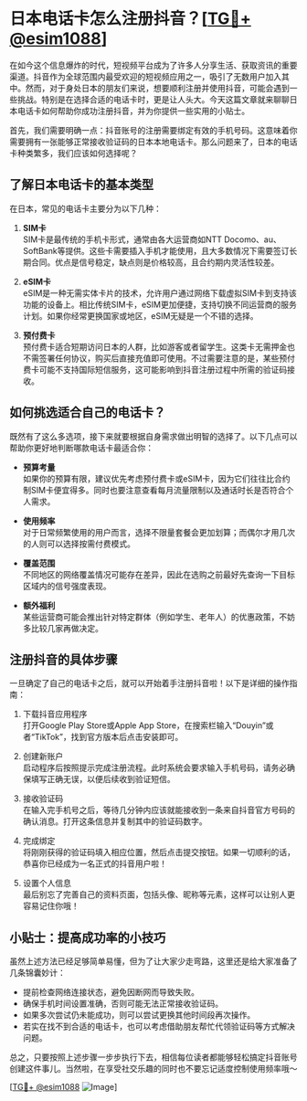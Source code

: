 # 日本电话卡怎么注册抖音？[[TG💪+ @esim1088](https://t.me/s/esim1088)]

在如今这个信息爆炸的时代，短视频平台成为了许多人分享生活、获取资讯的重要渠道。抖音作为全球范围内最受欢迎的短视频应用之一，吸引了无数用户加入其中。然而，对于身处日本的朋友们来说，想要顺利注册并使用抖音，可能会遇到一些挑战。特别是在选择合适的电话卡时，更是让人头大。今天这篇文章就来聊聊日本电话卡如何帮助你成功注册抖音，并为你提供一些实用的小贴士。

首先，我们需要明确一点：抖音账号的注册需要绑定有效的手机号码。这意味着你需要拥有一张能够正常接收验证码的日本本地电话卡。那么问题来了，日本的电话卡种类繁多，我们应该如何选择呢？

## 了解日本电话卡的基本类型

在日本，常见的电话卡主要分为以下几种：

1. **SIM卡**  
   SIM卡是最传统的手机卡形式，通常由各大运营商如NTT Docomo、au、SoftBank等提供。这些卡需要插入手机才能使用，且大多数情况下需要签订长期合同。优点是信号稳定，缺点则是价格较高，且合约期内灵活性较差。

2. **eSIM卡**  
   eSIM是一种无需实体卡片的技术，允许用户通过网络下载虚拟SIM卡到支持该功能的设备上。相比传统SIM卡，eSIM更加便捷，支持切换不同运营商的服务计划。如果你经常更换国家或地区，eSIM无疑是一个不错的选择。

3. **预付费卡**  
   预付费卡适合短期访问日本的人群，比如游客或者留学生。这类卡无需押金也不需签署任何协议，购买后直接充值即可使用。不过需要注意的是，某些预付费卡可能不支持国际短信服务，这可能影响到抖音注册过程中所需的验证码接收。

## 如何挑选适合自己的电话卡？

既然有了这么多选项，接下来就要根据自身需求做出明智的选择了。以下几点可以帮助你更好地判断哪款电话卡最适合你：

- **预算考量**  
  如果你的预算有限，建议优先考虑预付费卡或eSIM卡，因为它们往往比合约制SIM卡便宜得多。同时也要注意查看每月流量限制以及通话时长是否符合个人需求。

- **使用频率**  
  对于日常频繁使用的用户而言，选择不限量套餐会更加划算；而偶尔才用几次的人则可以选择按需付费模式。

- **覆盖范围**  
  不同地区的网络覆盖情况可能存在差异，因此在选购之前最好先查询一下目标区域内的信号强度表现。

- **额外福利**  
  某些运营商可能会推出针对特定群体（例如学生、老年人）的优惠政策，不妨多比较几家再做决定。

## 注册抖音的具体步骤

一旦确定了自己的电话卡之后，就可以开始着手注册抖音啦！以下是详细的操作指南：

1. 下载抖音应用程序  
   打开Google Play Store或Apple App Store，在搜索栏输入“Douyin”或者“TikTok”，找到官方版本后点击安装即可。

2. 创建新账户  
   启动程序后按照提示完成注册流程。此时系统会要求输入手机号码，请务必确保填写正确无误，以便后续收到验证短信。

3. 接收验证码  
   在输入完手机号之后，等待几分钟内应该就能接收到一条来自抖音官方号码的确认消息。打开这条信息并复制其中的验证码数字。

4. 完成绑定  
   将刚刚获得的验证码填入相应位置，然后点击提交按钮。如果一切顺利的话，恭喜你已经成为一名正式的抖音用户啦！

5. 设置个人信息  
   最后别忘了完善自己的资料页面，包括头像、昵称等元素，这样可以让别人更容易记住你哦！

## 小贴士：提高成功率的小技巧

虽然上述方法已经足够简单易懂，但为了让大家少走弯路，这里还是给大家准备了几条锦囊妙计：

- 提前检查网络连接状态，避免因断网而导致失败。
- 确保手机时间设置准确，否则可能无法正常接收验证码。
- 如果多次尝试仍未能成功，则可以尝试更换其他时间段再次操作。
- 若实在找不到合适的电话卡，也可以考虑借助朋友帮忙代领验证码等方式解决问题。

总之，只要按照上述步骤一步步执行下去，相信每位读者都能够轻松搞定抖音账号创建这件事儿。当然啦，在享受社交乐趣的同时也不要忘记适度控制使用频率哦～

[[TG💪+ @esim1088](https://t.me/s/esim1088) ![Image](https://i.postimg.cc/4NQfJmqS/Snipaste-2025-05-13-00-14-12.png)]